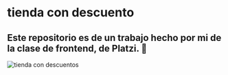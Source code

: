 # tienda con descuento
## Este repositorio es de un trabajo hecho por mi de la clase de frontend, de Platzi. 💚
![tienda con descuentos](https://user-images.githubusercontent.com/110507638/203639067-34163a0a-0860-49e8-92bf-21dbf99207ea.png)
